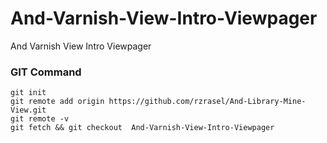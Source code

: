 # And-Varnish-View-Intro-Viewpager
And Varnish View Intro Viewpager


### GIT Command
```git_command
git init
git remote add origin https://github.com/rzrasel/And-Library-Mine-View.git
git remote -v
git fetch && git checkout  And-Varnish-View-Intro-Viewpager
```

